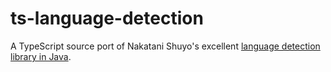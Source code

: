 ts-language-detection
=====================

A TypeScript source port of Nakatani Shuyo's excellent [language detection library in Java](https://code.google.com/p/language-detection/).
